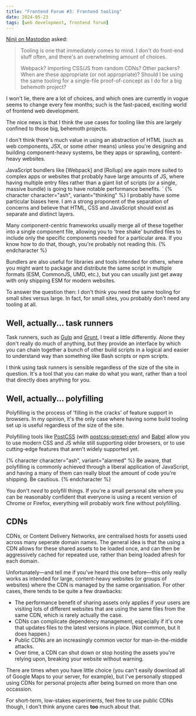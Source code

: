 ```yaml
---
title: "Frontend Forum #3: Frontend tooling"
date: 2024-05-23
tags: [web development, frontend forum]
---
```


[Ninji on Mastodon](https://wuffs.org/@Ninji) asked:

> Tooling is one that immediately comes to mind. I don't do front-end stuff often, and there's an overwhelming amount of choices.
>
> Webpack? Importing CSS/JS from random CDNs? Other packers? When are these appropriate (or not appropriate)? Should I be using the same tooling for a single-file proof-of-concept as I do for a big behemoth project?

I won't lie, there are a lot of choices, and which ones are currently in vogue seems to change every few months; such is the fast-paced, exciting world of frontend web development.

The nice news is that I think the use cases for tooling like this are largely confined to those big, behemoth projects.

I don't think there's much value in using an abstraction of HTML (such as web components, JSX, or some other means) unless you're designing and building component-heavy systems, be they apps or sprawling, content-heavy websites.

JavaScript bundlers like [Webpack] and [Rollup] are again more suited to complex apps or websites that probably have large amounts of JS, where having multiple entry files rather than a giant list of scripts (or a single, massive bundle) is going to have notable performance benefits.
`
{% character character="ash", variant="thinking" %}
I probably have some particular biases here. I am a strong proponent of the separation of concerns and believe that HTML, CSS and JavaScript should exist as separate and distinct layers.

Many component-centric frameworks usually merge all of these together into a single component file, allowing you to 'tree shake' bundled files to include only the specific components needed for a particular area. If you know how to do that, though, you're probably not reading this.
{% endcharacter %}

Bundlers are also useful for libraries and tools intended for others, where you might want to package and distribute the same script in multiple formats (ESM, CommonJS, UMD, etc.), but you can usually just get away with only shipping ESM for modern websites.

To answer the question then: I don't think you need the same tooling for small sites versus large. In fact, for small sites, you probably don't need any tooling at all.

## Well, actually... task runners

Task runners, such as [Gulp](https://gulpjs.com) and [Grunt](https://gruntjs.com/), I treat a little differently. Alone they don't really do much of anything, but they provide an interface by which you can chain together a bunch of other build scripts in a logical and easier to understand way than something like Bash scripts or npm scripts.

I think using task runners is sensible regardless of the size of the site in question. It's a tool that you can make do what you want, rather than a tool that directly does anything for you.

## Well, actually... polyfilling

Polyfilling is the process of 'filling in the cracks' of feature support in browsers. In my opinion, it's the only case where having some build tooling set up is useful regardless of the size of the site.

Polyfilling tools like [PostCSS](https://postcss.org/) (with [postcss-preset-env](https://preset-env.cssdb.org/)) and [Babel](https://babeljs.io/) allow you to use modern CSS and JS while still supporting older browsers, or to use cutting-edge features that aren't widely supported yet.

{% character character="ash", variant="alarmed" %}
Be aware, that polyfilling is commonly achieved through a liberal application of JavaScript, and having a many of them can really bloat the amount of code you're shipping. Be cautious.
{% endcharacter %}

You don't _need_ to polyfill things. If you're a small personal site where you can be reasonably confident that everyone is using a recent version of Chrome or Firefox, everything will probably work fine without polyfilling.

## CDNs

CDNs, or Content Delivery Networks, are centralised hosts for assets used across many seperate domain names. The general idea is that the using a CDN allows for these shared assets to be loaded once, and can then be aggressively cached for repeated use, rather than being loaded afresh for each domain.

Unfortunately—and tell me if you've heard this one before—this only really works as intended for large, content-heavy websites (or groups of websites) where the CDN is managed by the same organisation. For other cases, there tends to be quite a few drawbacks:

- The performance benefit of sharing assets only applies if your users are visiting lots of different websites that are using the same files from the same CDN, which is rarely actually the case.
- CDNs can complicate dependency management, especially if it's one that updates files to the latest versions in place. (Not common, but it does happen.)
- Public CDNs are an increasingly common vector for man-in-the-middle attacks.
- Over time, a CDN can shut down or stop hosting the assets you're relying upon, breaking your website without warning.

There are times when you have little choice (you can't easily download all of Google Maps to your server, for example), but I've personally stopped using CDNs for personal projects after being burned on more than one occassion.

For short-term, low-stakes experiments, feel free to use public CDNs though, I don't think anyone cares **too** much about that.
